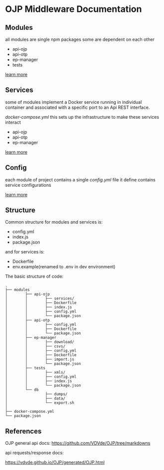 
# OJP Middleware Documentation

## Modules

all modules are single npm packages some are dependent on each other

- api-ojp
- api-otp
- ep-manager
- tests

[learn more](modules.md)

## Services

some of modules implement a Docker service running in individual container 
and associated with a specific port to an Api REST interface.

*docker-compose.yml* this sets up the infrastructure to make these services interact

- api-ojp
- api-otp
- ep-manager

[learn more](services.md)

## Config

each module of project contains a single *config.yml* file it define contains service configurations

[learn more](config.md)


## Structure

Common structure for modules and services is:
- config.yml
- index.js
- package.json

and for services is:
- Dockerfile
- env.example(renamed to .env in dev environment)

The basic structure of code:
```
.
├── modules
│        ├── api-ojp
│        │        ├── services/
│        │        ├── Dockerfile
│        │        ├── index.js
│        │        ├── config.yml
│        │        └── package.json
│        ├── api-otp
│        │        ├── config.yml
│        │        ├── Dockerfile
│        │        └── package.json
│        ├── ep-manager
│        │        ├── download/
│        │        ├── csvs/
│        │        ├── config.yml
│        │        ├── Dockerfile
│        │        ├── import.js
│        │        └── package.json
│        ├── tests
│        │        ├── xmls/
│        │        ├── config.yml
│        │        ├── index.js
│        │        └── package.json
│        └── db
│                 ├── dumps/
│                 ├── data/
│                 └── export.sh
│
├── docker-compose.yml
└── package.json
```

## References

OJP general api docs:
https://github.com/VDVde/OJP/tree/markdowns


api requests/response docs:

https://vdvde.github.io/OJP/generated/OJP.html
